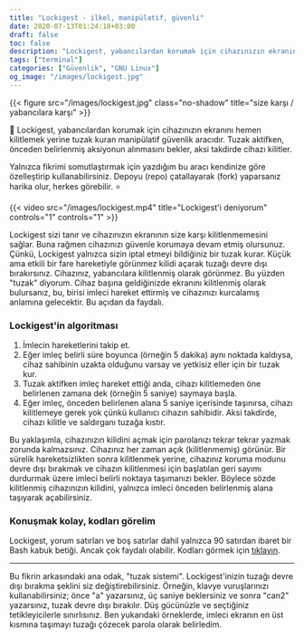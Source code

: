 ```yaml
---
title: "Lockigest - ilkel, manipülatif, güvenli"
date: 2020-07-13T01:24:18+03:00
draft: false
toc: false
description: "Lockigest, yabancılardan korumak için cihazınızın ekranını hemen kilitlemek yerine tuzak kuran manipülatif güvenlik aracıdır. "
tags: ["terminal"]
categories: ["Güvenlik", "GNU Linux"]
og_image: "/images/lockigest.jpg"
---
```


{{< figure src="/images/lockigest.jpg" class="no-shadow" title="size karşı / yabancılara karşı" >}}

:closed_lock_with_key: Lockigest, yabancılardan korumak için cihazınızın ekranını hemen kilitlemek yerine tuzak kuran manipülatif güvenlik aracıdır. Tuzak aktifken, önceden belirlenmiş aksiyonun alınmasını bekler, aksi takdirde cihazı kilitler. 

Yalnızca fikrimi somutlaştırmak için yazdığım bu aracı kendinize göre özelleştirip kullanabilirsiniz. Depoyu (repo) çatallayarak (fork) yaparsanız harika olur, herkes görebilir. :star:

{{< video src="/images/lockigest.mp4" title="Lockigest'i deniyorum" controls="1" controls="1" >}}

Lockigest sizi tanır ve cihazınızın ekranının size karşı kilitlenmemesini sağlar. Buna rağmen cihazınızı güvenle korumaya devam etmiş olursunuz. Çünkü, Lockigest yalnızca sizin iptal etmeyi bildiğiniz bir tuzak kurar. Küçük ama etkili bir fare hareketiyle görünmez kilidi açarak tuzağı devre dışı bırakırsınız. Cihazınız, yabancılara kilitlenmiş olarak görünmez. Bu yüzden "tuzak" diyorum. Cihaz başına geldiğinizde ekranını kilitlenmiş olarak bulursanız, bu, birisi imleci hareket ettirmiş ve cihazınızı kurcalamış anlamına gelecektir. Bu açıdan da faydalı.

### Lockigest'in algoritması
1. İmlecin hareketlerini takip et.
2. Eğer imleç belirli süre boyunca (örneğin 5 dakika) aynı noktada kaldıysa, cihaz sahibinin uzakta olduğunu varsay ve yetkisiz eller için bir tuzak kur.
3. Tuzak aktifken imleç hareket ettiği anda, cihazı kilitlemeden öne belirlenen zamana dek (örneğin 5 saniye) saymaya başla.
4. Eğer imleç, önceden belirlenen alana 5 saniye içerisinde taşınırsa, cihazı kilitlemeye gerek yok çünkü kullanıcı cihazın sahibidir. Aksi takdirde, cihazı kilitle ve saldırganı tuzağa kıstır.

Bu yaklaşımla, cihazınızın kilidini açmak için parolanızı tekrar tekrar yazmak zorunda kalmazsınız. Cihazınız her zaman açık (kilitlenmemiş) görünür. Bir sürelik hareketsizlikten sonra kilitlenmek yerine, cihazınız koruma modunu devre dışı bırakmak ve cihazın kilitlenmesi için başlatılan geri sayımı durdurmak üzere imleci belirli noktaya taşımanızı bekler. Böylece sözde kilitlenmiş cihazınızın kilidini, yalnızca imleci önceden belirlenmiş alana taşıyarak açabilirsiniz.


### Konuşmak kolay, kodları görelim
Lockigest, yorum satırları ve boş satırlar dahil yalnızca 90 satırdan ibaret bir Bash kabuk betiği. Ancak çok faydalı olabilir. Kodları görmek için [tıklayın](https://github.com/elmsec/lockigest).


***
Bu fikrin arkasındaki ana odak, "tuzak sistemi". Lockigest'inizin tuzağı devre dışı bırakma şeklini siz değiştirebilirsiniz. Örneğin, klavye vuruşlarınızı kullanabilirsiniz; önce "a" yazarsınız, üç saniye beklersiniz ve sonra "can2" yazarsınız, tuzak devre dışı bırakılır. Düş gücünüzle ve seçtiğiniz tetikleyicilerle sınırlısınız. Ben yukarıdaki örneklerde, imleci ekranın en üst kısmına taşımayı tuzağı çözecek parola olarak belirledim.
